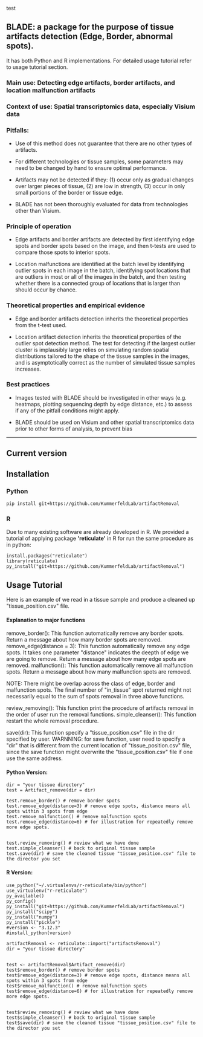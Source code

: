 test


## **BLADE**: a package for the purpose of tissue artifacts detection (Edge, Border, abnormal spots). 
It has both Python and R implementations. For detailed usage tutorial refer to usage tutorial section. 

### Main use:  Detecting edge artifacts, border artifacts, and location malfunction artifacts

### Context of use: Spatial transcriptomics data, especially Visium data

### Pitfalls: 
- Use of this method does not guarantee that there are no other types of artifacts.

- For different technologies or tissue samples, some parameters may need to be changed by hand to ensure optimal performance.

- Artifacts may not be detected if they: (1) occur only as gradual changes over larger pieces of tissue, (2) are low in strength, (3) occur in only small portions of the border or tissue edge.

- BLADE has not been thoroughly evaluated for data from technologies other than Visium.

### Principle of operation 

- Edge artifacts and border artifacts are detected by first identifying edge spots and border spots based on the image, and then t-tests are used to compare those spots to interior spots.

- Location malfunctions are identified at the batch level by identifying outlier spots in each image in the batch, identifying spot locations that are outliers in most or all of the images in the batch, and then testing whether there is a connected group of locations that is larger than should occur by chance.


### Theoretical properties and empirical evidence
- Edge and border artifacts detection inherits the theoretical properties from the t-test used.

- Location artifact detection inherits the theoretical properties of the outlier spot detection method. The test for detecting if the largest outlier cluster is implausibly large relies on simulating random spatial distributions tailored to the shape of the tissue samples in the images, and is asymptotically correct as the number of simulated tissue samples increases.

### Best practices

- Images tested with BLADE should be investigated in other ways (e.g. heatmaps, plotting sequencing depth by edge distance, etc.) to assess if any of the pitfall conditions might apply.

- BLADE should be used on Visium and other spatial transcriptomics data prior to other forms of analysis, to prevent bias
----------------------

## Current version 

## Installation 

### Python
```
pip install git+https://github.com/KummerfeldLab/artifactRemoval
```


### R
Due to many existing software are already developed in R. We provided a tutorial of applying package **'reticulate'** in R for run the same procedure as in python:  
```
install.packages("reticulate")
library(reticulate)
py_install("git+https://github.com/KummerfeldLab/artifactRemoval")
```



## Usage Tutorial


Here is an example of we read in a tissue sample and produce a cleaned up "tissue_position.csv" file. 

#### Explanation to major functions 
remove_border(): This function automatically remove any border spots. Return a message about how many border spots are removed.
remove_edge(distance = 3): This function automatically remove any edge spots. It takes one parameter "distance" indicates the deepth of edge we are going to remove. Return a message about how many edge spots are removed.
malfunction(): This function automatically remove all malfunction spots. Return a message about how many malfunction spots are removed. 

NOTE: There might be overlap across the class of edge, border and malfunction spots. The final number of "in_tissue" spot returned might not necessarily equal to the sum of spots removal in three above functions. 
 

review_removing(): This function print the procedure of artifacts removal in the order of user run the removal functions. 
simple_cleanser(): This function restart the whole removal procedure. 

save(dir): This function specify a "tissue_position.csv" file in the dir specified by user.
WARNNING: for save function, user need to specify a "dir" that is different from the current location of "tissue_position.csv" file, since the save function might overwrite the "tissue_position.csv" file if one use the same address.  

#### Python Version:
```
dir = "your tissue directory"
test = Artifact_remove(dir = dir)

test.remove_border() # remove border spots
test.remove_edge(distance=3) # remove edge spots, distance means all spots within 3 spots from edge
test.remove_malfunction() # remove malfunction spots
test.remove_edge(distance=6) # for illustration for repeatedly remove more edge spots.


test.review_removing() # review what we have done
test.simple_cleanser() # back to original tissue sample
test.save(dir) # save the cleaned tissue "tissue_position.csv" file to the director you set

```

#### R Version:
```
use_python("~/.virtualenvs/r-reticulate/bin/python")
use_virtualenv("r-reticulate")
py_available()
py_config()
py_install("git+https://github.com/KummerfeldLab/artifactRemoval")
py_install("scipy")
py_install("numpy")
py_install("pickle")
#version <- "3.12.3"
#install_python(version)

artifactRemoval <- reticulate::import("artifactsRemoval")
dir = "your tissue directory"


test <- artifactRemoval$Artifact_remove(dir)
test$remove_border() # remove border spots
test$remove_edge(distance=3) # remove edge spots, distance means all spots within 3 spots from edge
test$remove_malfunction() # remove malfunction spots
test$remove_edge(distance=6) # for illustration for repeatedly remove more edge spots.


test$review_removing() # review what we have done
test$simple_cleanser() # back to original tissue sample
test$save(dir) # save the cleaned tissue "tissue_position.csv" file to the director you set
```
